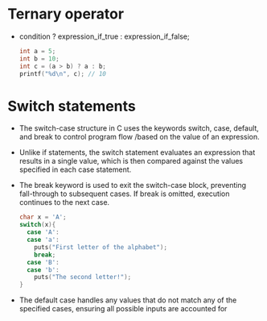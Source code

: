 # Ternary operator

* condition ? expression_if_true : expression_if_false;

  ```c
  int a = 5;
  int b = 10;
  int c = (a > b) ? a : b;
  printf("%d\n", c); // 10
  ```

# Switch statements

* The switch-case structure in C uses the keywords switch, case, default, and break to control program flow /based on the value of an expression.

* Unlike if statements, the switch statement evaluates an expression that results in a single value, which is then compared against the values specified in each case statement.

* The break keyword is used to exit the switch-case block, preventing fall-through to subsequent cases. If break is omitted, execution continues to the next case.

  ```c
  char x = 'A';
  switch(x){
    case 'A':
    case 'a':
      puts("First letter of the alphabet");
      break;
    case 'B':
    case 'b':
      puts("The second letter!");
  }
  ```

* The default case handles any values that do not match any of the specified cases, ensuring all possible inputs are accounted for